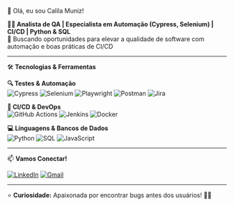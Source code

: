 👋 Olá, eu sou Calila Muniz!  

**🧑‍💻 Analista de QA | Especialista em Automação (Cypress, Selenium) | CI/CD | Python & SQL**  
🎯 Buscando oportunidades para elevar a qualidade de software com automação e boas práticas de CI/CD  

---

 🛠️ **Tecnologias & Ferramentas**  

 **🔍 Testes & Automação**  
![Cypress](https://img.shields.io/badge/-Cypress-17202C?style=flat&logo=cypress&logoColor=white)
![Selenium](https://img.shields.io/badge/-Selenium-43B02A?style=flat&logo=selenium&logoColor=white)
![Playwright](https://img.shields.io/badge/-Playwright-2EAD33?style=flat&logo=playwright&logoColor=white)
![Postman](https://img.shields.io/badge/-Postman-FF6C37?style=flat&logo=postman&logoColor=white)
![Jira](https://img.shields.io/badge/-Jira-0052CC?style=flat&logo=jira&logoColor=white)

 **🔄 CI/CD & DevOps**  
![GitHub Actions](https://img.shields.io/badge/-GitHub%20Actions-2088FF?style=flat&logo=github-actions&logoColor=white)
![Jenkins](https://img.shields.io/badge/-Jenkins-D24939?style=flat&logo=jenkins&logoColor=white)
![Docker](https://img.shields.io/badge/-Docker-2496ED?style=flat&logo=docker&logoColor=white)

 **💻 Linguagens & Bancos de Dados**  
![Python](https://img.shields.io/badge/-Python-3776AB?style=flat&logo=python&logoColor=white)
![SQL](https://img.shields.io/badge/-SQL-4479A1?style=flat&logo=postgresql&logoColor=white)
![JavaScript](https://img.shields.io/badge/-JavaScript-F7DF1E?style=flat&logo=javascript&logoColor=black)

---
 📫 **Vamos Conectar!**  

[![LinkedIn](https://img.shields.io/badge/-LinkedIn-0077B5?style=flat&logo=linkedin&logoColor=white)](https://www.linkedin.com/in/calilamuniz/)
[![Gmail](https://img.shields.io/badge/-Gmail-D14836?style=flat&logo=gmail&logoColor=white)](donotreply.qa.teste@gmail.com)  

---

⭐ **Curiosidade:** Apaixonada por encontrar bugs antes dos usuários! 🐞💡  

